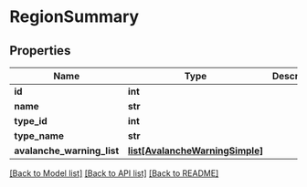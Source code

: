 # RegionSummary

## Properties
Name | Type | Description | Notes
------------ | ------------- | ------------- | -------------
**id** | **int** |  | [optional] 
**name** | **str** |  | [optional] 
**type_id** | **int** |  | [optional] 
**type_name** | **str** |  | [optional] 
**avalanche_warning_list** | [**list[AvalancheWarningSimple]**](AvalancheWarningSimple.md) |  | [optional] 

[[Back to Model list]](../README.md#documentation-for-models) [[Back to API list]](../README.md#documentation-for-api-endpoints) [[Back to README]](../README.md)

